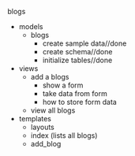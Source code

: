 blogs
  - models
    - blogs
      - create sample data//done
      - create schema//done
      - initialize tables//done
  - views
    - add a blogs
      - show a form
      - take data from form
      - how to store form data
    - view all blogs
  - templates
    - layouts
    - index (lists all blogs)
    - add_blog
